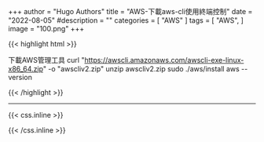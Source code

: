 +++
author = "Hugo Authors"
title = "AWS-下載aws-cli使用終端控制"
date = "2022-08-05"
#description = ""
categories = [
    "AWS"
]
tags = [
    "AWS",
]
image = "100.png"
+++

{{< highlight html >}}

下載AWS管理工具
curl "https://awscli.amazonaws.com/awscli-exe-linux-x86_64.zip" -o "awscliv2.zip"
unzip awscliv2.zip
sudo ./aws/install
aws --version

{{< /highlight >}}

***

{{< css.inline >}}
<style>
.emojify {
	font-family: Apple Color Emoji, Segoe UI Emoji, NotoColorEmoji, Segoe UI Symbol, Android Emoji, EmojiSymbols;
	font-size: 2rem;
	vertical-align: middle;
}
@media screen and (max-width:650px) {
  .nowrap {
    display: block;
    margin: 25px 0;
  }
}
</style>
{{< /css.inline >}}
